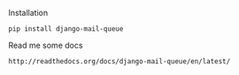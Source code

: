 Installation

    pip install django-mail-queue
    
Read me some docs

    http://readthedocs.org/docs/django-mail-queue/en/latest/

